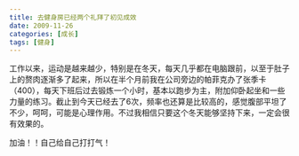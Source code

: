 ```yaml
---
title: 去健身房已经两个礼拜了初见成效
date: 2009-11-26
categories: [成长]
tags: [健身]
---
```


工作以来，运动是越来越少，特别是在冬天，每天几乎都在电脑跟前，以至于肚子上的赘肉逐渐多了起来，所以在半个月前我在公司旁边的帕菲克办了张季卡（400），每天下班后过去锻炼一个小时，基本以跑步为主，附加仰卧起坐和一些力量的练习。截止到今天已经去了6次，频率也还算是比较高的，感觉腹部平坦了不少，呵呵，可能是心理作用。不过我相信只要这个冬天能够坚持下来，一定会很有效果的。

加油！！自己给自己打打气！

